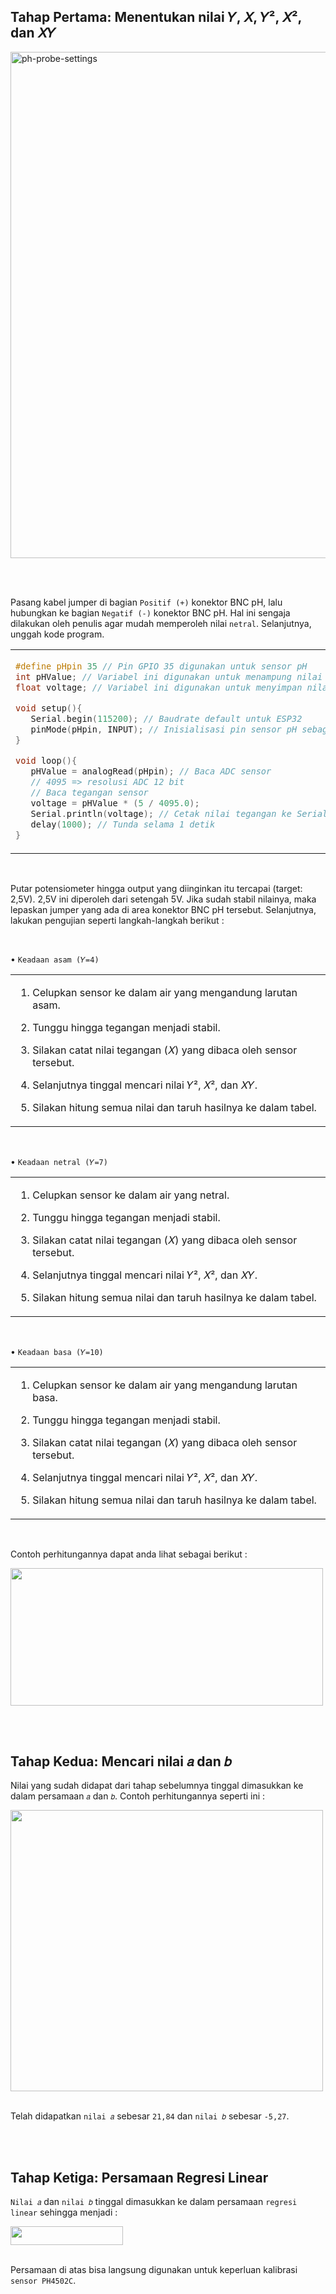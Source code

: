 ## Tahap Pertama: Menentukan nilai 𝑌, 𝑋, 𝑌², 𝑋², dan 𝑋𝑌

<img width="810" src="https://github.com/devancakra/Aquaponic-pH-Control-Monitoring-with-Type-2-Fuzzy-Method-Based-on-IoT-Bot/assets/54527592/07ecfdf2-beb2-4dc1-aa96-96e1d7c8f168" alt="ph-probe-settings">

<br><br>

Pasang kabel jumper di bagian ``` Positif (+) ``` konektor BNC pH, lalu hubungkan ke bagian ``` Negatif (-) ``` konektor BNC pH. Hal ini sengaja dilakukan oleh penulis agar mudah memperoleh nilai ``` netral ```. Selanjutnya, unggah kode program.

<table><tr><td width="810">
   
```ino
#define pHpin 35 // Pin GPIO 35 digunakan untuk sensor pH
int pHValue; // Variabel ini digunakan untuk menampung nilai pembacaan ADC dari sensor
float voltage; // Variabel ini digunakan untuk menyimpan nilai pembacaan tegangan dari sensor

void setup(){
   Serial.begin(115200); // Baudrate default untuk ESP32
   pinMode(pHpin, INPUT); // Inisialisasi pin sensor pH sebagai input
}

void loop(){
   pHValue = analogRead(pHpin); // Baca ADC sensor
   // 4095 => resolusi ADC 12 bit
   // Baca tegangan sensor
   voltage = pHValue * (5 / 4095.0); 
   Serial.println(voltage); // Cetak nilai tegangan ke Serial Monitor
   delay(1000); // Tunda selama 1 detik
}
```

</td></tr></table><br>

Putar potensiometer hingga output yang diinginkan itu tercapai (target: 2,5V). 2,5V ini diperoleh dari setengah 5V. Jika sudah stabil nilainya, maka lepaskan jumper yang ada di area konektor BNC pH tersebut. Selanjutnya, lakukan pengujian seperti langkah-langkah berikut :

<br>

• ``` Keadaan asam (𝑌=4) ```

<table><tr><td width="810">
   
   1. Celupkan sensor ke dalam air yang mengandung larutan asam.
      
   2. Tunggu hingga tegangan menjadi stabil.
      
   3. Silakan catat nilai tegangan (𝑋) yang dibaca oleh sensor tersebut.
      
   4. Selanjutnya tinggal mencari nilai 𝑌², 𝑋², dan 𝑋𝑌.
      
   5. Silakan hitung semua nilai dan taruh hasilnya ke dalam tabel.
   
</td></tr></table><br>

• ``` Keadaan netral (𝑌=7) ```

<table><tr><td width="810">
   
   1. Celupkan sensor ke dalam air yang netral.
      
   2. Tunggu hingga tegangan menjadi stabil.
      
   3. Silakan catat nilai tegangan (𝑋) yang dibaca oleh sensor tersebut.
      
   4. Selanjutnya tinggal mencari nilai 𝑌², 𝑋², dan 𝑋𝑌.
      
   5. Silakan hitung semua nilai dan taruh hasilnya ke dalam tabel.
   
</td></tr></table><br>

• ``` Keadaan basa (𝑌=10) ```

<table><tr><td width="810">
   
   1. Celupkan sensor ke dalam air yang mengandung larutan basa.
      
   2. Tunggu hingga tegangan menjadi stabil.
      
   3. Silakan catat nilai tegangan (𝑋) yang dibaca oleh sensor tersebut.
      
   4. Selanjutnya tinggal mencari nilai 𝑌², 𝑋², dan 𝑋𝑌.
      
   5. Silakan hitung semua nilai dan taruh hasilnya ke dalam tabel.
   
</td></tr></table><br>

Contoh perhitungannya dapat anda lihat sebagai berikut :

<img height="220" width="500" src="https://github.com/devancakra/Aquaponic-pH-Control-Monitoring-with-Type-2-Fuzzy-Method-Based-on-IoT-Bot/assets/54527592/544cb844-59eb-4ea0-81c3-f5daa0ee3bcf">

<br><br>

## Tahap Kedua: Mencari nilai 𝑎 dan 𝑏

Nilai yang sudah didapat dari tahap sebelumnya tinggal dimasukkan ke dalam persamaan ``` 𝑎 ``` dan ``` 𝑏 ```. Contoh perhitungannya seperti ini :

<img height="450" width="500" src="https://github.com/devancakra/Aquaponic-pH-Control-Monitoring-with-Type-2-Fuzzy-Method-Based-on-IoT-Bot/assets/54527592/d2545e57-3307-439e-a362-93e71ffb4097"><br><br>

Telah didapatkan ``` nilai 𝑎 ``` sebesar ``` 21,84 ``` dan ``` nilai 𝑏 ``` sebesar ``` -5,27 ```.

<br><br>

## Tahap Ketiga: Persamaan Regresi Linear

``` Nilai 𝑎 ``` dan ``` nilai 𝑏 ``` tinggal dimasukkan ke dalam persamaan ``` regresi linear ``` sehingga menjadi :

<img height="30" width="180" src="https://github.com/devancakra/Aquaponic-pH-Control-Monitoring-with-Type-2-Fuzzy-Method-Based-on-IoT-Bot/assets/54527592/b1ebdeee-7ca4-4dfc-8edd-258a9266d31e"><br><br>

Persamaan di atas bisa langsung digunakan untuk keperluan kalibrasi ``` sensor PH4502C ```.
